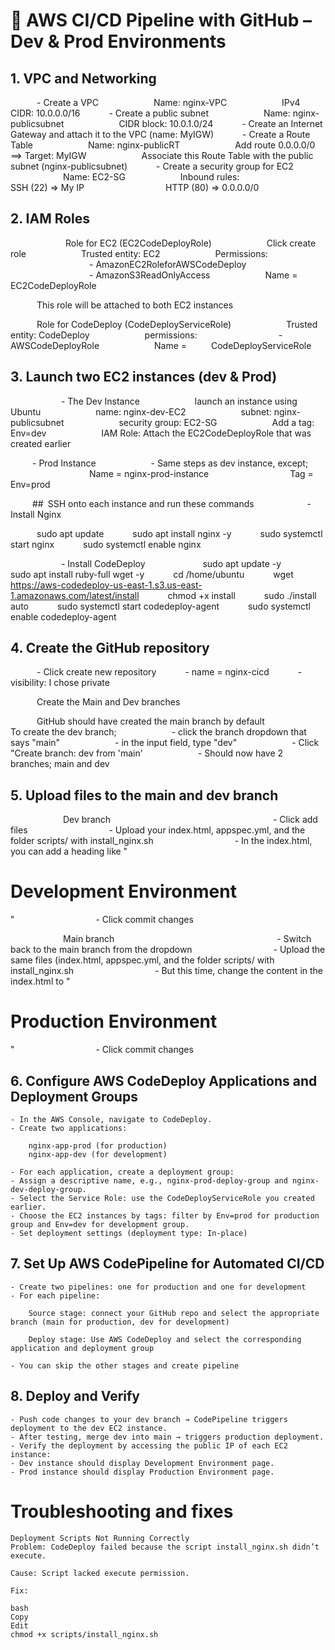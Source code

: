 # 🚀 AWS CI/CD Pipeline with GitHub – Dev & Prod Environments

## 1. VPC and Networking

      - Create a VPC
            Name: nginx-VPC
            IPv4 CIDR: 10.0.0.0/16
      - Create a public subnet
            Name: nginx-publicsubnet
            CIDR block: 10.0.1.0/24
      - Create an Internet Gateway and attach it to the VPC (name: MyIGW)
      - Create a Route Table
            Name: nginx-publicRT
            Add route 0.0.0.0/0 ==> Target: MyIGW
            Associate this Route Table with the public subnet (nginx-publicsubnet)
      - Create a security group for EC2
            Name: EC2-SG
            Inbound rules:
                  SSH (22) => My IP
                  HTTP (80) => 0.0.0.0/0


## 2. IAM Roles
      
      Role for EC2 (EC2CodeDeployRole)
            Click create role
            Trusted entity: EC2
            Permissions:
                  - AmazonEC2RoleforAWSCodeDeploy
                  - AmazonS3ReadOnlyAccess
            Name = EC2CodeDeployRole

      This role will be attached to both EC2 instances


      Role for CodeDeploy (CodeDeployServiceRole)
            Trusted entity: CodeDeploy
            permissions:
                  - AWSCodeDeployRole
            Name =      CodeDeployServiceRole




## 3. Launch two EC2 instances (dev & Prod)
      
     - The Dev Instance
            launch an instance using Ubuntu
            name: nginx-dev-EC2
            subnet: nginx-publicsubnet
            security group: EC2-SG
            Add a tag: Env=dev
            IAM Role: Attach the EC2CodeDeployRole that was created earlier

     - Prod Instance
            - Same steps as dev instance, except;
                  Name = nginx-prod-instance
                  Tag = Env=prod


     ## SSH onto each instance and run these commands
      
     - Install Nginx

      sudo apt update
      sudo apt install nginx -y
      sudo systemctl start nginx
      sudo systemctl enable nginx

      
     - Install CodeDeploy
      
      sudo apt update -y
      sudo apt install ruby-full wget -y
      cd /home/ubuntu
      wget https://aws-codedeploy-us-east-1.s3.us-east-1.amazonaws.com/latest/install
      chmod +x install
      sudo ./install auto
      sudo systemctl start codedeploy-agent
      sudo systemctl enable codedeploy-agent



## 4. Create the GitHub repository

      - Click create new repository
      - name = nginx-cicd
      - visibility: I chose private

      Create the Main and Dev branches

      GitHub should have created the main branch by default
      
      To create the dev branch;
            - click the branch dropdown that says "main"
            - in the input field, type "dev"
            - Click "Create branch: dev from 'main'
            - Should now have 2 branches; main and dev


## 5. Upload files to the main and dev branch


            Dev branch
                  
                  - Click add files
                  - Upload your index.html, appspec.yml, and the folder scripts/ with install_nginx.sh
                  - In the index.html, you can add a heading like "<h1>Development Environment</h1>"
                  - Click commit changes

            Main branch
                  
                  - Switch back to the main branch from the dropdown
                  - Upload the same files (index.html, appspec.yml, and the folder scripts/ with install_nginx.sh
                  - But this time, change the content in the index.html to "<h1>Production Environment</h1>"
                  - Click commit changes


## 6. Configure AWS CodeDeploy Applications and Deployment Groups

	- In the AWS Console, navigate to CodeDeploy.
	- Create two applications:

		nginx-app-prod (for production)
		nginx-app-dev (for development)

	- For each application, create a deployment group:
	- Assign a descriptive name, e.g., nginx-prod-deploy-group and nginx-dev-deploy-group.
	- Select the Service Role: use the CodeDeployServiceRole you created earlier.
	- Choose the EC2 instances by tags: filter by Env=prod for production group and Env=dev for development group.
	- Set deployment settings (deployment type: In-place)


## 7. Set Up AWS CodePipeline for Automated CI/CD

	- Create two pipelines: one for production and one for development
	- For each pipeline:

		Source stage: connect your GitHub repo and select the appropriate branch (main for production, dev for development)
		
		Deploy stage: Use AWS CodeDeploy and select the corresponding application and deployment group

	- You can skip the other stages and create pipeline


## 8. Deploy and Verify

	- Push code changes to your dev branch → CodePipeline triggers deployment to the dev EC2 instance.
	- After testing, merge dev into main → triggers production deployment.
	- Verify the deployment by accessing the public IP of each EC2 instance:
	- Dev instance should display Development Environment page.
	- Prod instance should display Production Environment page.	



# Troubleshooting and fixes

	Deployment Scripts Not Running Correctly
	Problem: CodeDeploy failed because the script install_nginx.sh didn’t execute.

	Cause: Script lacked execute permission.

	Fix:

	bash
	Copy
	Edit
	chmod +x scripts/install_nginx.sh
